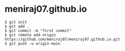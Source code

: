 # meniraj07.github.io
``` shell
$ git init
$ git add .
$ git commit -m "first commit"
$ git remote add origin https://github.com/meniraj07/meniraj07.github.io.git
$ git push -u origin main
```